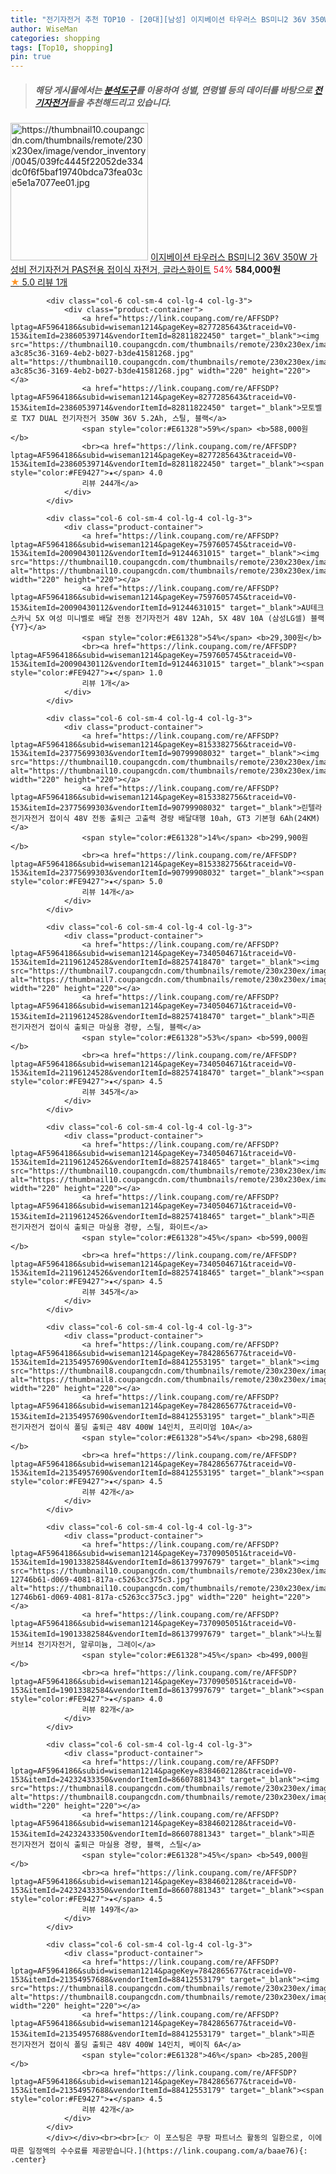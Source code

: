 ```yaml
---
title: "전기자전거 추천 TOP10 - [20대][남성] 이지베이션 타우러스 BS미니2 36V 350W 가성비 전기자전거 PAS전용 접이식 자전거, 글라스화이트"
author: WiseMan
categories: shopping
tags: [Top10, shopping]
pin: true
---
```


> ##### 해당 게시물에서는 [**분석도구**](https://itemscout.io/)를 이용하여 **성별**, **연령별** 등의 데이터를 바탕으로 [**전기자전거**](https://link.coupang.com/a/baae76)들을 추천해드리고 있습니다.
<div class="container"><div class="row">
            <div class="col-6 col-sm-4 col-lg-4 col-lg-3">
                <div class="product-container">
                    <a href="https://link.coupang.com/re/AFFSDP?lptag=AF5964186&subid=wiseman1214&pageKey=8225883480&traceid=V0-153&itemId=23656475754&vendorItemId=91248306459" target="_blank"><img src="https://thumbnail10.coupangcdn.com/thumbnails/remote/230x230ex/image/vendor_inventory/0045/039fc4445f22052de334dc0f6f5baf19740bdca73fea03ce5e1a7077ee01.jpg" alt="https://thumbnail10.coupangcdn.com/thumbnails/remote/230x230ex/image/vendor_inventory/0045/039fc4445f22052de334dc0f6f5baf19740bdca73fea03ce5e1a7077ee01.jpg" width="220" height="220"></a>
                    <a href="https://link.coupang.com/re/AFFSDP?lptag=AF5964186&subid=wiseman1214&pageKey=8225883480&traceid=V0-153&itemId=23656475754&vendorItemId=91248306459" target="_blank">이지베이션 타우러스 BS미니2 36V 350W 가성비 전기자전거 PAS전용 접이식 자전거, 글라스화이트</a>
                    <span style="color:#E61328">54%</span> <b>584,000원</b>
                    <br><a href="https://link.coupang.com/re/AFFSDP?lptag=AF5964186&subid=wiseman1214&pageKey=8225883480&traceid=V0-153&itemId=23656475754&vendorItemId=91248306459" target="_blank"><span style="color:#FE9427">★</span> 5.0
                    리뷰 1개</a>
                </div>
            </div>
            
            <div class="col-6 col-sm-4 col-lg-4 col-lg-3">
                <div class="product-container">
                    <a href="https://link.coupang.com/re/AFFSDP?lptag=AF5964186&subid=wiseman1214&pageKey=8277285643&traceid=V0-153&itemId=23860539714&vendorItemId=82811822450" target="_blank"><img src="https://thumbnail10.coupangcdn.com/thumbnails/remote/230x230ex/image/retail/images/596685058555885-a3c85c36-3169-4eb2-b027-b3de41581268.jpg" alt="https://thumbnail10.coupangcdn.com/thumbnails/remote/230x230ex/image/retail/images/596685058555885-a3c85c36-3169-4eb2-b027-b3de41581268.jpg" width="220" height="220"></a>
                    <a href="https://link.coupang.com/re/AFFSDP?lptag=AF5964186&subid=wiseman1214&pageKey=8277285643&traceid=V0-153&itemId=23860539714&vendorItemId=82811822450" target="_blank">모토벨로 TX7 DUAL 전기자전거 350W 36V 5.2Ah, 스틸, 블랙</a>
                    <span style="color:#E61328">59%</span> <b>588,000원</b>
                    <br><a href="https://link.coupang.com/re/AFFSDP?lptag=AF5964186&subid=wiseman1214&pageKey=8277285643&traceid=V0-153&itemId=23860539714&vendorItemId=82811822450" target="_blank"><span style="color:#FE9427">★</span> 4.0
                    리뷰 244개</a>
                </div>
            </div>
            
            <div class="col-6 col-sm-4 col-lg-4 col-lg-3">
                <div class="product-container">
                    <a href="https://link.coupang.com/re/AFFSDP?lptag=AF5964186&subid=wiseman1214&pageKey=7597605745&traceid=V0-153&itemId=20090430112&vendorItemId=91244631015" target="_blank"><img src="https://thumbnail10.coupangcdn.com/thumbnails/remote/230x230ex/image/vendor_inventory/d0fc/112bb2e6206ecf5482a09c73ac8e095ab78f4fd788adc0ef9c58dfd0a145.jpeg" alt="https://thumbnail10.coupangcdn.com/thumbnails/remote/230x230ex/image/vendor_inventory/d0fc/112bb2e6206ecf5482a09c73ac8e095ab78f4fd788adc0ef9c58dfd0a145.jpeg" width="220" height="220"></a>
                    <a href="https://link.coupang.com/re/AFFSDP?lptag=AF5964186&subid=wiseman1214&pageKey=7597605745&traceid=V0-153&itemId=20090430112&vendorItemId=91244631015" target="_blank">AU테크 스카닉 5X 여성 미니벨로 배달 전동 전기자전거 48V 12Ah, 5X 48V 10A (삼성LG셀) 블랙 {Y7}</a>
                    <span style="color:#E61328">54%</span> <b>29,300원</b>
                    <br><a href="https://link.coupang.com/re/AFFSDP?lptag=AF5964186&subid=wiseman1214&pageKey=7597605745&traceid=V0-153&itemId=20090430112&vendorItemId=91244631015" target="_blank"><span style="color:#FE9427">★</span> 1.0
                    리뷰 1개</a>
                </div>
            </div>
            
            <div class="col-6 col-sm-4 col-lg-4 col-lg-3">
                <div class="product-container">
                    <a href="https://link.coupang.com/re/AFFSDP?lptag=AF5964186&subid=wiseman1214&pageKey=8153382756&traceid=V0-153&itemId=23775699303&vendorItemId=90799908032" target="_blank"><img src="https://thumbnail10.coupangcdn.com/thumbnails/remote/230x230ex/image/vendor_inventory/6b22/6fbf2a7243d75df400d0033e7aa525043eb951fd263487e8f8567a65f2d0.png" alt="https://thumbnail10.coupangcdn.com/thumbnails/remote/230x230ex/image/vendor_inventory/6b22/6fbf2a7243d75df400d0033e7aa525043eb951fd263487e8f8567a65f2d0.png" width="220" height="220"></a>
                    <a href="https://link.coupang.com/re/AFFSDP?lptag=AF5964186&subid=wiseman1214&pageKey=8153382756&traceid=V0-153&itemId=23775699303&vendorItemId=90799908032" target="_blank">린텔라 전기자전거 접이식 48V 전동 출퇴근 고출력 경량 배달대행 10ah, GT3 기본형 6Ah(24KM)</a>
                    <span style="color:#E61328">14%</span> <b>299,900원</b>
                    <br><a href="https://link.coupang.com/re/AFFSDP?lptag=AF5964186&subid=wiseman1214&pageKey=8153382756&traceid=V0-153&itemId=23775699303&vendorItemId=90799908032" target="_blank"><span style="color:#FE9427">★</span> 5.0
                    리뷰 14개</a>
                </div>
            </div>
            
            <div class="col-6 col-sm-4 col-lg-4 col-lg-3">
                <div class="product-container">
                    <a href="https://link.coupang.com/re/AFFSDP?lptag=AF5964186&subid=wiseman1214&pageKey=7340504671&traceid=V0-153&itemId=21196124528&vendorItemId=88257418470" target="_blank"><img src="https://thumbnail7.coupangcdn.com/thumbnails/remote/230x230ex/image/vendor_inventory/2200/040a21af1107ecc7c96fbf726500487be9c1734fe8e5feb1b43b95a00697.jpg" alt="https://thumbnail7.coupangcdn.com/thumbnails/remote/230x230ex/image/vendor_inventory/2200/040a21af1107ecc7c96fbf726500487be9c1734fe8e5feb1b43b95a00697.jpg" width="220" height="220"></a>
                    <a href="https://link.coupang.com/re/AFFSDP?lptag=AF5964186&subid=wiseman1214&pageKey=7340504671&traceid=V0-153&itemId=21196124528&vendorItemId=88257418470" target="_blank">피죤 전기자전거 접이식 출퇴근 마실용 경량, 스틸, 블랙</a>
                    <span style="color:#E61328">53%</span> <b>599,000원</b>
                    <br><a href="https://link.coupang.com/re/AFFSDP?lptag=AF5964186&subid=wiseman1214&pageKey=7340504671&traceid=V0-153&itemId=21196124528&vendorItemId=88257418470" target="_blank"><span style="color:#FE9427">★</span> 4.5
                    리뷰 345개</a>
                </div>
            </div>
            
            <div class="col-6 col-sm-4 col-lg-4 col-lg-3">
                <div class="product-container">
                    <a href="https://link.coupang.com/re/AFFSDP?lptag=AF5964186&subid=wiseman1214&pageKey=7340504671&traceid=V0-153&itemId=21196124526&vendorItemId=88257418465" target="_blank"><img src="https://thumbnail10.coupangcdn.com/thumbnails/remote/230x230ex/image/vendor_inventory/1964/50e632b02336882905b7772ef648f06aa0eb3fc4ab695f4c2e85dd16b667.jpg" alt="https://thumbnail10.coupangcdn.com/thumbnails/remote/230x230ex/image/vendor_inventory/1964/50e632b02336882905b7772ef648f06aa0eb3fc4ab695f4c2e85dd16b667.jpg" width="220" height="220"></a>
                    <a href="https://link.coupang.com/re/AFFSDP?lptag=AF5964186&subid=wiseman1214&pageKey=7340504671&traceid=V0-153&itemId=21196124526&vendorItemId=88257418465" target="_blank">피죤 전기자전거 접이식 출퇴근 마실용 경량, 스틸, 화이트</a>
                    <span style="color:#E61328">45%</span> <b>599,000원</b>
                    <br><a href="https://link.coupang.com/re/AFFSDP?lptag=AF5964186&subid=wiseman1214&pageKey=7340504671&traceid=V0-153&itemId=21196124526&vendorItemId=88257418465" target="_blank"><span style="color:#FE9427">★</span> 4.5
                    리뷰 345개</a>
                </div>
            </div>
            
            <div class="col-6 col-sm-4 col-lg-4 col-lg-3">
                <div class="product-container">
                    <a href="https://link.coupang.com/re/AFFSDP?lptag=AF5964186&subid=wiseman1214&pageKey=7842865677&traceid=V0-153&itemId=21354957690&vendorItemId=88412553195" target="_blank"><img src="https://thumbnail8.coupangcdn.com/thumbnails/remote/230x230ex/image/vendor_inventory/c0e5/f2cf82e8a720f229007e460616a6a33357e303c5752ba3a8380407b2db97.png" alt="https://thumbnail8.coupangcdn.com/thumbnails/remote/230x230ex/image/vendor_inventory/c0e5/f2cf82e8a720f229007e460616a6a33357e303c5752ba3a8380407b2db97.png" width="220" height="220"></a>
                    <a href="https://link.coupang.com/re/AFFSDP?lptag=AF5964186&subid=wiseman1214&pageKey=7842865677&traceid=V0-153&itemId=21354957690&vendorItemId=88412553195" target="_blank">피죤 전기자전거 접이식 폴딩 출퇴근 48V 400W 14인치, 프리미엄 10A</a>
                    <span style="color:#E61328">54%</span> <b>298,680원</b>
                    <br><a href="https://link.coupang.com/re/AFFSDP?lptag=AF5964186&subid=wiseman1214&pageKey=7842865677&traceid=V0-153&itemId=21354957690&vendorItemId=88412553195" target="_blank"><span style="color:#FE9427">★</span> 4.5
                    리뷰 42개</a>
                </div>
            </div>
            
            <div class="col-6 col-sm-4 col-lg-4 col-lg-3">
                <div class="product-container">
                    <a href="https://link.coupang.com/re/AFFSDP?lptag=AF5964186&subid=wiseman1214&pageKey=7370905051&traceid=V0-153&itemId=19013382584&vendorItemId=86137997679" target="_blank"><img src="https://thumbnail10.coupangcdn.com/thumbnails/remote/230x230ex/image/retail/images/645838817855436-12746b61-d069-4081-817a-c5263cc375c3.jpg" alt="https://thumbnail10.coupangcdn.com/thumbnails/remote/230x230ex/image/retail/images/645838817855436-12746b61-d069-4081-817a-c5263cc375c3.jpg" width="220" height="220"></a>
                    <a href="https://link.coupang.com/re/AFFSDP?lptag=AF5964186&subid=wiseman1214&pageKey=7370905051&traceid=V0-153&itemId=19013382584&vendorItemId=86137997679" target="_blank">나노휠 커브14 전기자전거, 알루미늄, 그레이</a>
                    <span style="color:#E61328">45%</span> <b>499,000원</b>
                    <br><a href="https://link.coupang.com/re/AFFSDP?lptag=AF5964186&subid=wiseman1214&pageKey=7370905051&traceid=V0-153&itemId=19013382584&vendorItemId=86137997679" target="_blank"><span style="color:#FE9427">★</span> 4.0
                    리뷰 82개</a>
                </div>
            </div>
            
            <div class="col-6 col-sm-4 col-lg-4 col-lg-3">
                <div class="product-container">
                    <a href="https://link.coupang.com/re/AFFSDP?lptag=AF5964186&subid=wiseman1214&pageKey=8384602128&traceid=V0-153&itemId=24232433350&vendorItemId=86607881343" target="_blank"><img src="https://thumbnail8.coupangcdn.com/thumbnails/remote/230x230ex/image/vendor_inventory/27c8/0cbd23603f98876ccae8253258f47a920e9cf7b8e9007b652a2090514ffd.jpg" alt="https://thumbnail8.coupangcdn.com/thumbnails/remote/230x230ex/image/vendor_inventory/27c8/0cbd23603f98876ccae8253258f47a920e9cf7b8e9007b652a2090514ffd.jpg" width="220" height="220"></a>
                    <a href="https://link.coupang.com/re/AFFSDP?lptag=AF5964186&subid=wiseman1214&pageKey=8384602128&traceid=V0-153&itemId=24232433350&vendorItemId=86607881343" target="_blank">피죤 전기자전거 접이식 출퇴근 마실용 경량, 블랙, 스틸</a>
                    <span style="color:#E61328">45%</span> <b>549,000원</b>
                    <br><a href="https://link.coupang.com/re/AFFSDP?lptag=AF5964186&subid=wiseman1214&pageKey=8384602128&traceid=V0-153&itemId=24232433350&vendorItemId=86607881343" target="_blank"><span style="color:#FE9427">★</span> 4.5
                    리뷰 149개</a>
                </div>
            </div>
            
            <div class="col-6 col-sm-4 col-lg-4 col-lg-3">
                <div class="product-container">
                    <a href="https://link.coupang.com/re/AFFSDP?lptag=AF5964186&subid=wiseman1214&pageKey=7842865677&traceid=V0-153&itemId=21354957688&vendorItemId=88412553179" target="_blank"><img src="https://thumbnail8.coupangcdn.com/thumbnails/remote/230x230ex/image/vendor_inventory/c0e5/f2cf82e8a720f229007e460616a6a33357e303c5752ba3a8380407b2db97.png" alt="https://thumbnail8.coupangcdn.com/thumbnails/remote/230x230ex/image/vendor_inventory/c0e5/f2cf82e8a720f229007e460616a6a33357e303c5752ba3a8380407b2db97.png" width="220" height="220"></a>
                    <a href="https://link.coupang.com/re/AFFSDP?lptag=AF5964186&subid=wiseman1214&pageKey=7842865677&traceid=V0-153&itemId=21354957688&vendorItemId=88412553179" target="_blank">피죤 전기자전거 접이식 폴딩 출퇴근 48V 400W 14인치, 베이직 6A</a>
                    <span style="color:#E61328">46%</span> <b>285,200원</b>
                    <br><a href="https://link.coupang.com/re/AFFSDP?lptag=AF5964186&subid=wiseman1214&pageKey=7842865677&traceid=V0-153&itemId=21354957688&vendorItemId=88412553179" target="_blank"><span style="color:#FE9427">★</span> 4.5
                    리뷰 42개</a>
                </div>
            </div>
            </div></div><br><br>[👉 이 포스팅은 쿠팡 파트너스 활동의 일환으로, 이에 따른 일정액의 수수료를 제공받습니다.](https://link.coupang.com/a/baae76){: .center}